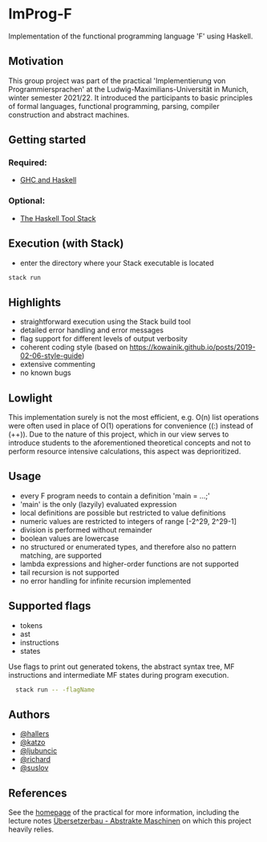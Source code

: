 # ImProg-F

Implementation of the functional programming language 'F' using Haskell. 


## Motivation

This group project was part of the practical 'Implementierung von Programmiersprachen' at the Ludwig-Maximilians-Universität in Munich, winter semester 2021/22. It introduced the participants to basic principles of formal languages, functional programming, parsing, compiler construction and abstract machines.


##  Getting started

### Required:

- [GHC and Haskell](https://www.haskell.org/downloads/)

### Optional:

- [The Haskell Tool Stack](https://docs.haskellstack.org/en/stable/README/)

## Execution (with Stack)

- enter the directory where your Stack executable is located
```bash
stack run
```


## Highlights

- straightforward execution using the Stack build tool
- detailed error handling and error messages
- flag support for different levels of output verbosity
- coherent coding style (based on https://kowainik.github.io/posts/2019-02-06-style-guide)
- extensive commenting
- no known bugs


## Lowlight

This implementation surely is not the most efficient, e.g. O(n) list operations were often used in place of O(1) operations for convenience ((:) instead of (++)). Due to the nature of this project, which in our view serves to introduce students to the aforementioned theoretical concepts and not to perform resource intensive calculations, this aspect was deprioritized.


## Usage

- every F program needs to contain a definition 'main = ...;'
- 'main' is the only (lazyily) evaluated expression
- local definitions are possible but restricted to value definitions
- numeric values are restricted to integers of range [-2^29, 2^29-1]
- division is performed without remainder
- boolean values are lowercase
- no structured or enumerated types, and therefore also no pattern matching, are supported 
- lambda expressions and higher-order functions are not supported
- tail recursion is not supported
- no error handling for infinite recursion implemented


## Supported flags

- tokens
- ast
- instructions
- states

Use flags to print out generated tokens, the abstract syntax tree, MF instructions and intermediate MF states during program execution.

```bash
  stack run -- -flagName
```


## Authors

- [@hallers](https://gitlab2.cip.ifi.lmu.de/hallers)
- [@katzo](https://gitlab2.cip.ifi.lmu.de/katzo)
- [@ljubuncic](https://gitlab2.cip.ifi.lmu.de/ljubuncic)
- [@richard](https://gitlab2.cip.ifi.lmu.de/richard)
- [@suslov](https://gitlab2.cip.ifi.lmu.de/suslov)


## References

See the [homepage](https://uni2work.ifi.lmu.de/course/W21/IfI/ImProg) of the practical for more information, including the lecture notes 
[Übersetzerbau - Abstrakte Maschinen](https://uni2work.ifi.lmu.de/course/W21/IfI/ImProg/file/Skript/download/bry-eisinger-uebersaetzerbau--2004.pdf) on which this project heavily relies.

